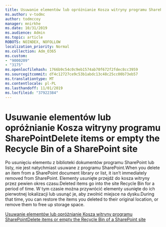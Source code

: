 ```yaml
---
title: Usuwanie elementów lub opróżnianie Kosza witryny programu SharePoint
ms.author: v-todmc
author: todmccoy
manager: mnirkhe
ms.date: 10/31/2019
ms.audience: Admin
ms.topic: article
ROBOTS: NOINDEX, NOFOLLOW
localization_priority: Normal
ms.collection: Adm_O365
ms.custom:
- "9000209"
- "3175"
ms.openlocfilehash: 1766b9c54c0c9eb1574ab70f672f2fdec8cc3959
ms.sourcegitcommit: df4c12727ce9c53b1abdc13c48c25cc00b73eb57
ms.translationtype: MT
ms.contentlocale: pl-PL
ms.lasthandoff: 11/01/2019
ms.locfileid: "37922384"
---
```

# <a name="delete-items-or-empty-the-recycle-bin-of-a-sharepoint-site"></a><span data-ttu-id="2aa01-102">Usuwanie elementów lub opróżnianie Kosza witryny programu SharePoint</span><span class="sxs-lookup"><span data-stu-id="2aa01-102">Delete items or empty the Recycle Bin of a SharePoint site</span></span> 

<span data-ttu-id="2aa01-103">Po usunięciu elementu z biblioteki dokumentów programu SharePoint lub listy, nie jest natychmiast usuwane z programu SharePoint.</span><span class="sxs-lookup"><span data-stu-id="2aa01-103">When you delete an item from a SharePoint document library or list, it isn’t immediately removed from SharePoint.</span></span> <span data-ttu-id="2aa01-104">Elementy usunięte przejdź do kosza witryny przez pewien okres czasu.</span><span class="sxs-lookup"><span data-stu-id="2aa01-104">Deleted items go into the site Recycle Bin for a period of time.</span></span> <span data-ttu-id="2aa01-105">W tym czasie można przywrócić elementy usunięte do ich pierwotnej lokalizacji lub usunąć je, aby zwolnić miejsce na dysku.</span><span class="sxs-lookup"><span data-stu-id="2aa01-105">During that time, you can restore the items you deleted to their original location, or remove them to free up storage space.</span></span>

[<span data-ttu-id="2aa01-106">Usuwanie elementów lub opróżnianie Kosza witryny programu SharePoint</span><span class="sxs-lookup"><span data-stu-id="2aa01-106">Delete items or empty the Recycle Bin of a SharePoint site</span></span>](https://support.office.com/article/delete-items-or-empty-the-recycle-bin-of-a-sharepoint-site-2e713599-d13e-40d6-96dc-66f0a366f74e?ui=en-US&rs=en-US&ad=US#ID0EAADAAA=Online)